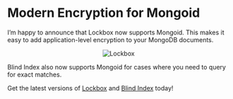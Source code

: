 # Modern Encryption for Mongoid

I’m happy to announce that Lockbox now supports Mongoid. This makes it easy to add application-level encryption to your MongoDB documents.

<p style="text-align: center;"><img src="/images/modern-encryption-mongoid.png" alt="Lockbox" /></p>

Blind Index also now supports Mongoid for cases where you need to query for exact matches.

Get the latest versions of [Lockbox](https://github.com/ankane/lockbox) and [Blind Index](https://github.com/ankane/blind_index) today!
